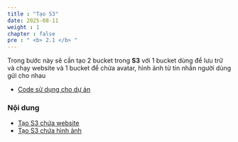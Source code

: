 ```yaml
---
title : "Tạo S3"
date: 2025-08-11
weight : 1 
chapter : false
pre : " <b> 2.1 </b> "
---
```

Trong bước này sẽ cần tạo 2 bucket trong **S3** với 1 bucket dùng để lưu trữ và chạy website và 1 bucket để chứa avatar, hình ảnh từ tin nhắn người dùng gửi cho nhau

  - [Code sử dụng cho dự án](https://github.com/NTVinh04/WebchatAWS)
### Nội dung
  - [Tạo S3 chứa website](2.1.1-creates3web/)
  - [Tạo S3 chứa hình ảnh](2.1.2-creates3pic/)
